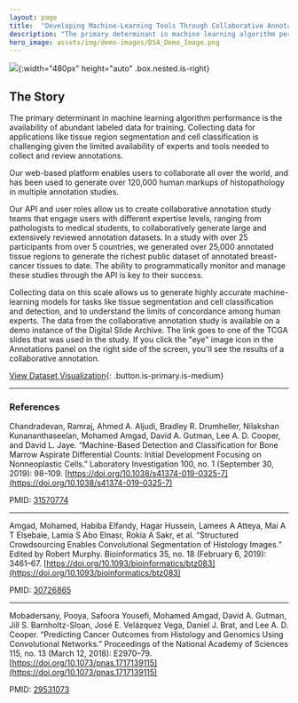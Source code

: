 ```yaml
---
layout: page
title:  "Developing Machine-Learning Tools Through Collaborative Annotation Studies"
description: "The primary determinant in machine learning algorithm performance is the availability of abundant labeled data for training ..."
hero_image: assets/img/demo-images/DSA_Demo_Image.png
---
```


<div class="story-content is-clearfix" markdown="1">

![](../../assets/img/demo-images/DSA_Demo_Image.png){:width="480px" height="auto" .box.nested.is-right}

## The Story

The primary determinant in machine learning algorithm performance is the availability of abundant labeled data for training. Collecting data for applications like tissue region segmentation and cell classification is challenging given the limited availability of experts and tools needed to collect and review annotations.

Our web-based platform enables users to collaborate all over the world, and has been used to generate over 120,000 human markups of histopathology in multiple annotation studies.

Our API and user roles allow us to create collaborative annotation study teams that engage users with different expertise levels, ranging from pathologists to medical students, to collaboratively generate large and extensively reviewed annotation datasets. In a study with over 25 participants from over 5 countries, we generated over 25,000 annotated tissue regions to generate the richest public dataset of annotated breast-cancer tissues to date. The ability to programmatically monitor and manage these studies through the API is key to their success.

Collecting data on this scale allows us to generate highly accurate machine-learning models for tasks like tissue segmentation and cell classification and detection, and to understand the limits of concordance among human experts. The data from the collaborative annotation study is available on a demo instance of the Digital Slide Archive. The link goes to one of the TCGA slides that was used in the study. If you click the "eye" image icon in the Annotations panel on the right side of the screen, you'll see the results of a collaborative annotation.

[View Dataset Visualization](https://demo.kitware.com/histomicstk/histomicstk#?image=5bbdee4fe629140048d01adf&bounds=25823%2C19101%2C43534%2C29208%2C0){: .button.is-primary.is-medium}

</div>

---

<div class="story-references" markdown="1">

### References

Chandradevan, Ramraj, Ahmed A. Aljudi, Bradley R. Drumheller, Nilakshan Kunananthaseelan, Mohamed Amgad, David A. Gutman, Lee A. D. Cooper, and David L. Jaye. “Machine-Based Detection and Classification for Bone Marrow Aspirate Differential Counts: Initial Development Focusing on Nonneoplastic Cells.” Laboratory Investigation 100, no. 1 (September 30, 2019): 98–109. [https://doi.org/10.1038/s41374-019-0325-7](https://doi.org/10.1038/s41374-019-0325-7)

PMID: [31570774](https://www.ncbi.nlm.nih.gov/pubmed/?term=31570774)

---

Amgad, Mohamed, Habiba Elfandy, Hagar Hussein, Lamees A Atteya, Mai A T Elsebaie, Lamia S Abo Elnasr, Rokia A Sakr, et al. “Structured Crowdsourcing Enables Convolutional Segmentation of Histology Images.” Edited by Robert Murphy. Bioinformatics 35, no. 18 (February 6, 2019): 3461–67. [https://doi.org/10.1093/bioinformatics/btz083](https://doi.org/10.1093/bioinformatics/btz083)

PMID: [30726865](https://www.ncbi.nlm.nih.gov/pubmed/?term=30726865)

---

Mobadersany, Pooya, Safoora Yousefi, Mohamed Amgad, David A. Gutman, Jill S. Barnholtz-Sloan, José E. Velázquez Vega, Daniel J. Brat, and Lee A. D. Cooper. “Predicting Cancer Outcomes from Histology and Genomics Using Convolutional Networks.” Proceedings of the National Academy of Sciences 115, no. 13 (March 12, 2018): E2970–79. [https://doi.org/10.1073/pnas.1717139115](https://doi.org/10.1073/pnas.1717139115)

PMID: [29531073](https://www.ncbi.nlm.nih.gov/pubmed/?term=29531073)

</div>
